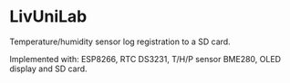 # LivUniLab
Temperature/humidity sensor log registration to a SD card. 

Implemented with: ESP8266, RTC DS3231, T/H/P sensor BME280, OLED display and SD card.
